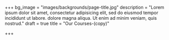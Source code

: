 +++
bg_image = "images/backgrounds/page-title.jpg"
description = "Lorem ipsum dolor sit amet, consectetur adipisicing elit, sed do eiusmod tempor incididunt ut labore. dolore magna aliqua. Ut enim ad minim veniam, quis nostrud."
draft = true
title = "Our Courses-(copy)"

+++
